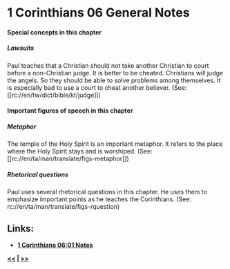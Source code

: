 # 1 Corinthians 06 General Notes

#### Special concepts in this chapter

##### Lawsuits

Paul teaches that a Christian should not take another Christian to court before a non-Christian judge. It is better to be cheated. Christians will judge the angels. So they should be able to solve problems among themselves. It is especially bad to use a court to cheat another believer. (See: [[rc://en/tw/dict/bible/kt/judge]])

#### Important figures of speech in this chapter

##### Metaphor
The temple of the Holy Spirit is an important metaphor. It refers to the place where the Holy Spirit stays and is worshiped. (See: [[rc://en/ta/man/translate/figs-metaphor]])

##### Rhetorical questions
Paul uses several rhetorical questions in this chapter. He uses them to emphasize important points as he teaches the Corinthians. (See: rc://en/ta/man/translate/figs-rquestion)

## Links:

* __[1 Corinthians 06:01 Notes](./01.md)__

__[<<](../05/intro.md) | [>>](../07/intro.md)__
